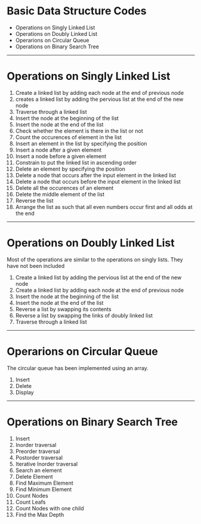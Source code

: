 # Basic Data Structure Codes

* Operations on Singly Linked List
* Operations on Doubly Linked List
* Operarions on Circular Queue
* Operations on Binary Search Tree

---

# Operations on Singly Linked List

1. Create a linked list by adding each node at the end of previous node
2. creates a linked list by adding the pervious list at the end of the new node
3. Traverse through a linked list
4. Insert the node at the beginning of the list
5. Insert the node at the end of the list
6. Check whether the element is there in the list or not
7. Count the occurences of element in the list
8. Insert an element in the list by specifying the position
9. Insert a node after a given element
10. Insert a node before a given element
11. Constrain to put the linked list in ascending order
12. Delete an element by specifying the position
13. Delete a node that occurs after the input element in the linked list
14. Delete a node that occurs before the input element in the linked list
15. Delete all the occurences of an element
16. Delete the middle element of the list
17. Reverse the list
18. Arrange the list as such that all even numbers occur first and all odds at the end

---

# Operations on Doubly Linked List

Most of the operations are similar to the operations on singly lists. They have not been included

1. Create a linked list by adding the pervious list at the end of the new node
2. Create a linked list by adding each node at the end of previous node
3. Insert the node at the beginning of the list
4. Insert the node at the end of the list
5. Reverse a list by swapping its contents
6. Reverse a list by swapping the links of doubly linked list
7. Traverse through a linked list

---

# Operarions on Circular Queue

The circular queue has been implemented using an array.

1. Insert
2. Delete
3. Display

---

# Operations on Binary Search Tree

1. Insert
2. Inorder traversal
3. Preorder traversal
4. Postorder traversal
5. Iterative Inorder traversal
6. Search an element
7. Delete Element
8. Find Maximum Element
9. Find Minimum Element
10. Count Nodes
11. Count Leafs
12. Count Nodes with one child
13. Find the Max Depth
